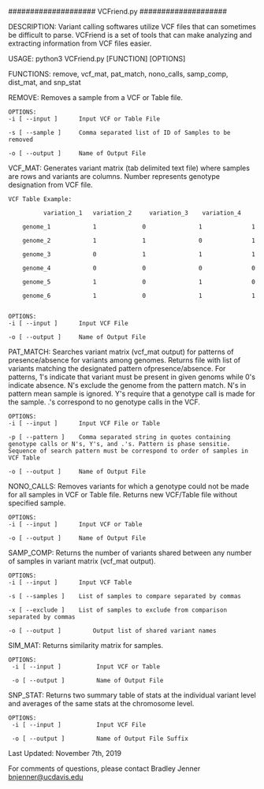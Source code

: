 ####################
VCFriend.py 
####################

DESCRIPTION:
	Variant calling softwares utilize VCF files that can sometimes be difficult to parse. VCFriend is a set of tools that can make analyzing and extracting information from VCF files easier.
	
USAGE:
	python3 VCFriend.py [FUNCTION] [OPTIONS]
	
FUNCTIONS: remove, vcf_mat, pat_match, nono_calls, samp_comp, dist_mat, and snp_stat
   
   REMOVE:
	Removes a sample from a VCF or Table file.	
  	
	OPTIONS:
	-i [ --input ] 		Input VCF or Table File

	-s [ --sample ]		Comma separated list of ID of Samples to be removed

	-o [ --output ] 	Name of Output File
	
  VCF_MAT:
	Generates variant matrix (tab delimited text file) where samples are rows and variants are columns. Number represents genotype designation from VCF file. 

	VCF Table Example: 

		  	  variation_1   variation_2     variation_3    variation_4
    
    	genome_1            1             0               1              1
 
   		genome_2            1             1               0              1

    	genome_3            0             1               1              1

    	genome_4            0             0               0              0
 
    	genome_5            1             0               1              0
 
    	genome_6            1             0               1              1


	OPTIONS:
	-i [ --input ] 		Input VCF File

	-o [ --output ] 	Name of Output File

  PAT_MATCH:
	Searches variant matrix (vcf_mat output) for patterns of presence/absence for variants among genomes. Returns file with list of variants matching the designated pattern ofpresence/absence. For patterns, 1's indicate that variant must be present in given genoms while 0's indicate absence. N's exclude the genome from the pattern match. N's in pattern mean sample is ignored. Y's require that a genotype call is made for the sample. .'s correspond to no genotype calls in the VCF.

  	OPTIONS:
	-i [ --input ] 		Input VCF File or Table

	-p [ --pattern ]	Comma separated string in quotes containing genotype calls or N's, Y's, and .'s. Pattern is phase sensitie. Sequence of search pattern must be correspond to order of samples in VCF Table

	-o [ --output ] 	Name of Output File

  NONO_CALLS:
	Removes variants for which a genotype could not be made for all samples in VCF or Table file. Returns new VCF/Table file without specified sample.

	OPTIONS:
	-i [ --input ] 		Input VCF or Table

	-o [ --output ] 	Name of Output File		

  SAMP_COMP:
	Returns the number of variants shared between any number of samples in variant matrix (vcf_mat output).

	OPTIONS:
	-i [ --input ] 		Input VCF Table

	-s [ --samples ]	List of samples to compare separated by commas 

	-x [ --exclude ]	List of samples to exclude from comparison separated by commas

	-o [ --output ]         Output list of shared variant names

  SIM_MAT:
	Returns similarity matrix for samples.

	OPTIONS:
	 -i [ --input ]          Input VCF or Table

	 -o [ --output ]         Name of Output File
  
  SNP_STAT:
	Returns two summary table of stats at the individual variant level and averages of the same stats at the chromosome level.

	OPTIONS:
	 -i [ --input ]          Input VCF File

	 -o [ --output ]         Name of Output File Suffix
  

Last Updated: November 7th, 2019

For comments of questions, please contact Bradley Jenner <bnjenner@ucdavis.edu>
